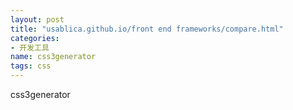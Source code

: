 ```yaml
---
layout: post
title: "usablica.github.io/front end frameworks/compare.html"
categories:
- 开发工具
name: css3generator
tags: css
---
```


css3generator<!--break-->
